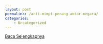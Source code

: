 ```yaml
---
layout: post
permalink: /arti-mimpi-perang-antar-negara/
categories:
    - Uncategorized
---
```


[Baca Selengkapnya](/01)